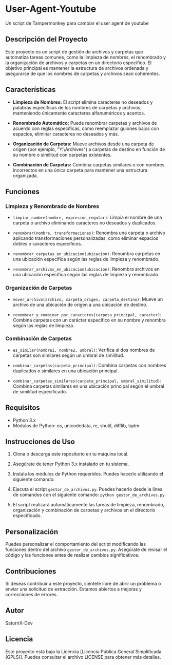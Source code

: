 # User-Agent-Youtube
Un script de Tampermonkey para cambiar el user agent de youtube 

## Descripción del Proyecto

Este proyecto es un script de gestión de archivos y carpetas que automatiza tareas comunes, como la limpieza de nombres, el renombrado y la organización de archivos y carpetas en un directorio específico. El objetivo principal es mantener la estructura de archivos ordenada y asegurarse de que los nombres de carpetas y archivos sean coherentes.

## Características

- **Limpieza de Nombres:** El script elimina caracteres no deseados y palabras específicas de los nombres de carpetas y archivos, manteniendo únicamente caracteres alfanuméricos y acentos.

- **Renombrado Automático:** Puede renombrar carpetas y archivos de acuerdo con reglas específicas, como reemplazar guiones bajos con espacios, eliminar caracteres no deseados y más.

- **Organización de Carpetas:** Mueve archivos desde una carpeta de origen (por ejemplo, "Y:\\Archives") a carpetas de destino en función de su nombre o similitud con carpetas existentes.

- **Combinación de Carpetas:** Combina carpetas similares o con nombres incorrectos en una única carpeta para mantener una estructura organizada.

## Funciones

### Limpieza y Renombrado de Nombres

- `limpiar_nombre(nombre, expresion_regular)`: Limpia el nombre de una carpeta o archivo eliminando caracteres no deseados y duplicados.

- `renombrar(nombre, transformaciones)`: Renombra una carpeta o archivo aplicando transformaciones personalizadas, como eliminar espacios dobles o caracteres específicos.

- `renombrar_carpetas_en_ubicacion(ubicacion)`: Renombra carpetas en una ubicación específica según las reglas de limpieza y renombrado.

- `renombrar_archivos_en_ubicacion(ubicacion)`: Renombra archivos en una ubicación específica según las reglas de limpieza y renombrado.

### Organización de Carpetas

- `mover_archivo(archivo, carpeta_origen, carpeta_destino)`: Mueve un archivo de una ubicación de origen a una ubicación de destino.

- `renombrar_y_combinar_por_caracteres(carpeta_principal, caracter)`: Combina carpetas con un carácter específico en su nombre y renombra según las reglas de limpieza.

### Combinación de Carpetas

- `es_similar(nombre1, nombre2, umbral)`: Verifica si dos nombres de carpetas son similares según un umbral de similitud.

- `combinar_carpetas(carpeta_principal)`: Combina carpetas con nombres duplicados o similares en una ubicación principal.

- `combinar_carpetas_similares(carpeta_principal, umbral_similitud)`: Combina carpetas similares en una ubicación principal según el umbral de similitud especificado.

## Requisitos

- Python 3.x
- Módulos de Python: os, unicodedata, re, shutil, difflib, tqdm

## Instrucciones de Uso

1. Clona o descarga este repositorio en tu máquina local.

2. Asegúrate de tener Python 3.x instalado en tu sistema.

3. Instala los módulos de Python requeridos. Puedes hacerlo utilizando el siguiente comando:

4. Ejecuta el script `gestor_de_archivos.py`. Puedes hacerlo desde la línea de comandos con el siguiente comando: `python gestor_de_archivos.py`

5. El script realizará automáticamente las tareas de limpieza, renombrado, organización y combinación de carpetas y archivos en el directorio especificado.

## Personalización

Puedes personalizar el comportamiento del script modificando las funciones dentro del archivo `gestor_de_archivos.py`. Asegúrate de revisar el código y las funciones antes de realizar cambios significativos.

## Contribuciones

Si deseas contribuir a este proyecto, siéntete libre de abrir un problema o enviar una solicitud de extracción. Estamos abiertos a mejoras y correcciones de errores.

## Autor

SaturnX-Dev

## Licencia

Este proyecto está bajo la Licencia [Licencia Pública General Simplificada (GPLS)]. Puedes consultar el archivo LICENSE para obtener más detalles.
